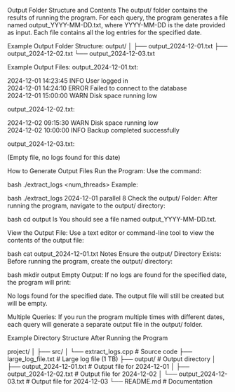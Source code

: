 Output Folder Structure and Contents
The output/ folder contains the results of running the program. For each query, the program generates a file named output_YYYY-MM-DD.txt, where YYYY-MM-DD is the date provided as input. Each file contains all the log entries for the specified date.

Example Output Folder Structure:
output/
│
├── output_2024-12-01.txt
├── output_2024-12-02.txt
└── output_2024-12-03.txt

Example Output Files:
output_2024-12-01.txt:

2024-12-01 14:23:45 INFO User logged in  
2024-12-01 14:24:10 ERROR Failed to connect to the database  
2024-12-01 15:00:00 WARN Disk space running low  

output_2024-12-02.txt:

2024-12-02 09:15:30 WARN Disk space running low  
2024-12-02 10:00:00 INFO Backup completed successfully 
 
output_2024-12-03.txt:

(Empty file, no logs found for this date)



How to Generate Output Files
Run the Program:
Use the command:

bash
./extract_logs <YYYY-MM-DD> <approach> <num_threads>
Example:

bash
./extract_logs 2024-12-01 parallel 8
Check the output/ Folder:
After running the program, navigate to the output/ directory:

bash
cd output
ls
You should see a file named output_YYYY-MM-DD.txt.

View the Output File:
Use a text editor or command-line tool to view the contents of the output file:

bash
cat output_2024-12-01.txt
Notes
Ensure the output/ Directory Exists:
Before running the program, create the output/ directory:

bash
mkdir output
Empty Output:
If no logs are found for the specified date, the program will print:


No logs found for the specified date.
The output file will still be created but will be empty.

Multiple Queries:
If you run the program multiple times with different dates, each query will generate a separate output file in the output/ folder.

Example Directory Structure After Running the Program

project/
│
├── src/
│   └── extract_logs.cpp           # Source code
├── large_log_file.txt             # Large log file (1 TB)
├── output/                        # Output directory
│   ├── output_2024-12-01.txt      # Output file for 2024-12-01
│   ├── output_2024-12-02.txt      # Output file for 2024-12-02
│   └── output_2024-12-03.txt      # Output file for 2024-12-03
└── README.md                      # Documentation
